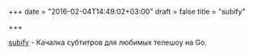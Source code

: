 +++
date = "2016-02-04T14:49:02+03:00"
draft = false
title = "subify"

+++

<p><a href="https://github.com/matcornic/subify">subify</a>&nbsp;- Качалка субтитров для любимых телешоу на Go.</p>

